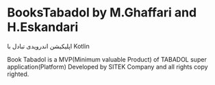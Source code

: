 # BooksTabadol by M.Ghaffari and H.Eskandari
اپلیکیشن اندرویدی تبادل با Kotlin

Book Tabadol is a MVP(Minimum valuable Product) of TABADOL super application(Platform) 
Developed by SITEK Company and all rights copy righted. 

